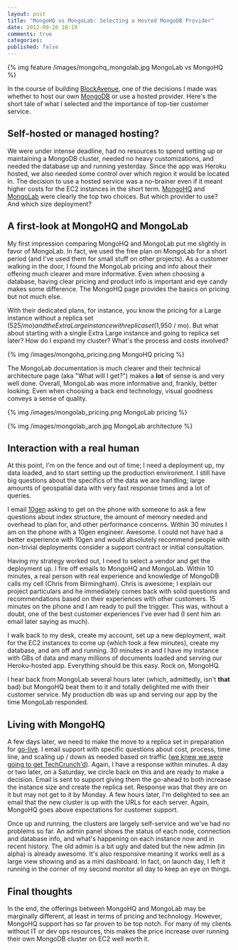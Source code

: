 ```yaml
---
layout: post
title: "MongoHQ vs MongoLab: Selecting a Hosted MongoDB Provider"
date: 2012-09-26 10:19
comments: true
categories: 
published: false
---
```


{% img feature /images/mongohq_mongolab.jpg MongoLab vs MongoHQ %}

In the course of building [BlockAvenue](http://blockavenue.com), one of the decisions I made was whether to host our own [MongoDB](http://www.mongodb.org) or use a hosted provider. Here's the short tale of what I selected and the importance of top-tier customer service.

<!-- more -->

## Self-hosted or managed hosting?

We were under intense deadline, had no resources to spend setting up or maintaining a MongoDB cluster, needed no heavy customizations, and needed the database up and running yesterday. Since the app was Heroku hosted, we also needed some control over which region it would be located in. The decision to use a hosted service was a no-brainer even if it meant higher costs for the EC2 instances in the short term. [MongoHQ](https://www.mongohq.com) and [MongoLab](https://mongolab.com) were clearly the top two choices. But which provider to use? And which size deployment?

## A first-look at MongoHQ and MongoLab

My first impression comparing MongoHQ and MongoLab put me slightly in favor of MongoLab. In fact, we used the free plan on MongoLab for a short period (and I've used them for small stuff on other projects). As a customer walking in the door, I found the MongoLab pricing and info about their offering much clearer and more informative. Even when choosing a database, having clear pricing and product info is important and eye candy makes some difference. The MongoHQ page provides the basics on pricing but not much else.

With their dedicated plans, for instance, you know the pricing for a Large instance without a replica set ($525 / mo) and the Extra Large instance with replica set ($1,950 / mo). But what about starting with a single Extra Large instance and going to replica set later? How do I expand my cluster? What's the process and costs involved?

{% img /images/mongohq_pricing.png MongoHQ pricing %}

The MongoLab documentation is much clearer and their technical architecture page (aka "What will I get?") makes a **lot** of sense is and very well done. Overall, MongoLab was more informative and, frankly, better looking. Even when choosing a back end technology, visual goodness conveys a sense of quality.

{% img /images/mongolab_pricing.png MongoLab pricing %}

{% img /images/mongolab_arch.jpg MongoLab architecture %}

## Interaction with a real human

At this point, I'm on the fence and out of time; I need a deployment up, my data loaded, and to start setting up the production environment. I still have big questions about the specifics of the data we are handling; large amounts of geospatial data with very fast response times and a lot of queries.

I email [10gen](http://www.10gen.com) asking to get on the phone with someone to ask a few questions about index structure, the amount of memory needed and overhead to plan for, and other performance concerns. Within 30 minutes I am on the phone with a 10gen engineer. Awesome. I could not have had a better experience with 10gen and would absolutely recommend people with non-trivial deployments consider a support contract or initial consultation.

Having my strategy worked out, I need to select a vendor and get the deployment up. I fire off emails to MongoHQ and MongoLab. Within 10 minutes, a real person with real experience and knowledge of MongoDB calls my cell (Chris from Birmingham). Chris is awesome; I explain our project particulars and he immediately comes back with solid questions and recommendations based on their experiences with other customers. 15 minutes on the phone and I am ready to pull the trigger. This was, without a doubt, one of the best customer experiences I've ever had (I sent him an email later saying as much).

I walk back to my desk, create my account, set up a new deployment, wait for the EC2 instances to come up (which took a few minutes), create my database, and am off and running. 30 minutes in and I have my instance with GBs of data and many millions of documents loaded and serving our Heroku-hosted app. Everything should be this easy. Rock on, MongoHQ.

I hear back from MongoLab several hours later (which, admittedly, isn't **that** bad) but MongoHQ beat them to it and totally delighted me with their customer service. My production db was up and serving our app by the time MongoLab responded.

## Living with MongoHQ

A few days later, we need to make the move to a replica set in preparation for [go-live](http://blog.blockavenue.com/corporate/we-are-live-n-kickin/). I email support with specific questions about cost, process, time line, and scaling up / down as needed based on traffic ([we knew we were going to get TechCrunch'd](http://techcrunch.com/2012/09/20/blockavenue-launch)). Again, I have a response within minutes. A day or two later, on a Saturday, we circle back on this and are ready to make a decision. Email is sent to support giving them the go-ahead to both increase the instance size and create the replica set. Response was that they are on it but may not get to it by Monday. A few hours later, I'm delighted to see an email that the new cluster is up with the URLs for each server. Again, MongoHQ goes above expectations for customer support.

Once up and running, the clusters are largely self-service and we've had no problems so far. An admin panel shows the status of each node, connection and database info, and what's happening on each instance now and in recent history. The old admin is a bit ugly and dated but the new admin (in alpha) is already awesome. It's also responsive meaning it works well as a large view showing and as a mini dashboard. In fact, on launch day, I left it running in the corner of my second monitor all day to keep an eye on things.

## Final thoughts

In the end, the offerings between MongoHQ and MongoLab may be marginally different, at least in terms of pricing and technology. However, MongoHQ support has so far proven to be top notch. For many of my clients without IT or dev ops resources, this makes the price increase over running their own MongoDB cluster on EC2 well worth it.
